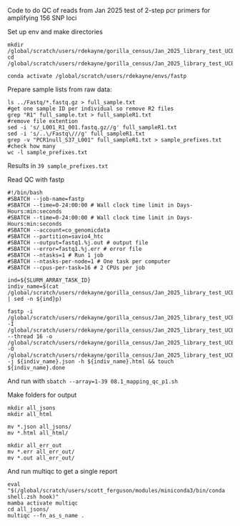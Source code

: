 Code to do QC of reads from Jan 2025 test of 2-step pcr primers for amplifying 156 SNP loci

Set up env and make directories
```
mkdir /global/scratch/users/rdekayne/gorilla_census/Jan_2025_library_test_UCB/Fastq_fastp_filtered
cd /global/scratch/users/rdekayne/gorilla_census/Jan_2025_library_test_UCB/Fastq_fastp_filtered

conda activate /global/scratch/users/rdekayne/envs/fastp
```

Prepare sample lists from raw data:
```
ls ../Fastq/*.fastq.gz > full_sample.txt
#get one sample ID per individual so remove R2 files
grep "R1" full_sample.txt > full_sampleR1.txt
#remove file extention
sed -i 's/_L001_R1_001.fastq.gz//g' full_sampleR1.txt
sed -i 's/..\/Fastq\///g' full_sampleR1.txt
grep -v "PCR1null_S37_L001" full_sampleR1.txt > sample_prefixes.txt
#check how many
wc -l sample_prefixes.txt
```
Results in `39 sample_prefixes.txt`

Read QC with fastp
```
#!/bin/bash
#SBATCH --job-name=fastp
#SBATCH --time=0-24:00:00 # Wall clock time limit in Days-Hours:min:seconds
#SBATCH --time=0-24:00:00 # Wall clock time limit in Days-Hours:min:seconds
#SBATCH --account=co_genomicdata
#SBATCH --partition=savio4_htc
#SBATCH --output=fastq1.%j.out # output file
#SBATCH --error=fastq1.%j.err # error file
#SBATCH --ntasks=1 # Run 1 job
#SBATCH --ntasks-per-node=1 # One task per computer
#SBATCH --cpus-per-task=16 # 2 CPUs per job

ind=${SLURM_ARRAY_TASK_ID}
indiv_name=$(cat /global/scratch/users/rdekayne/gorilla_census/Jan_2025_library_test_UCB/Fastq_fastp_filtered/sample_prefixes.txt | sed -n ${ind}p)

fastp -i /global/scratch/users/rdekayne/gorilla_census/Jan_2025_library_test_UCB/Fastq/${indiv_name}_L001_R1_001.fastq.gz -I /global/scratch/users/rdekayne/gorilla_census/Jan_2025_library_test_UCB/Fastq/${indiv_name}_L001_R2_001.fastq.gz --thread 16 -o /global/scratch/users/rdekayne/gorilla_census/Jan_2025_library_test_UCB/Fastq_fastp_filtered/${indiv_name}_L001_R1_001.out.fastq.gz -O /global/scratch/users/rdekayne/gorilla_census/Jan_2025_library_test_UCB/Fastq_fastp_filtered/${indiv_name}_L001_R2_001.out.fastq.gz -j ${indiv_name}.json -h ${indiv_name}.html && touch ${indiv_name}.done
```
And run with `sbatch --array=1-39 08.1_mapping_qc_p1.sh `

Make folders for output
```
mkdir all_jsons
mkdir all_html

mv *.json all_jsons/
mv *.html all_html/

mkdir all_err_out
mv *.err all_err_out/
mv *.out all_err_out/
```

And run multiqc to get a single report
```
eval "$(/global/scratch/users/scott_ferguson/modules/miniconda3/bin/conda shell.zsh hook)"
mamba activate multiqc
cd all_jsons/
multiqc --fn_as_s_name . 
```
